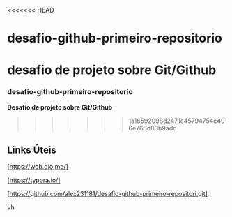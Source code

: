 <<<<<<< HEAD
# desafio-github-primeiro-repositorio
desafio de projeto sobre Git/Github
=======
### desafio-github-primeiro-repositorio
**Desafio de projeto sobre Git/Github**
>>>>>>> 1a16592098d2471e45794754c496e766d03b9add

## Links Úteis

[https://web.dio.me/]

[https://typora.io/]

[https://github.com/alex231181/desafio-github-primeiro-repositori.git]


vh
